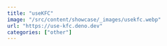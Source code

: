 ```yaml
---
title: "useKFC"
image: "/src/content/showcase/_images/usekfc.webp"
url: "https://use-kfc.deno.dev"
categories: ["other"]
---
```

